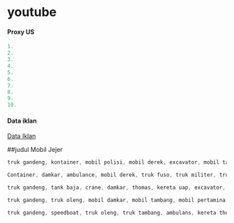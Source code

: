 # youtube


#### Proxy US
```js
1. 
2. 
3. 
4. 
5. 
6. 
7. 
8. 
9. 
10. 
```


#### Data iklan
[Data Iklan](https://www.prepostseo.com/tool/fake-address-generator)


##judul Mobil Jejer

```js
truk gandeng, kontainer, mobil polisi, mobil derek, excavator, mobil tambang, ambulans, truk sampah mobil jejer
```
```js
Container, damkar, ambulance, mobil derek, truk fuso, truk militer, truk molen, truk towing mobil jejer
```
```js
truk gandeng, tank baja, crane, damkar, thomas, kereta uap, excavator, mobil polisi, truk tambang mobil jejer
```
```js
truk gandeng, truk oleng, mobil damkar, mobil tambang, mobil pertamina, mobil polisi, mobil ambulans mobil jejer
```
```js
truk gandeng, speedboat, truk oleng, truk tambang, ambulans, kereta thomas, truk towing, truk tanki mobil jejer
```
